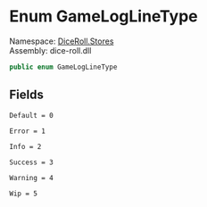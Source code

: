 # <a id="DiceRoll_Stores_GameLogLineType"></a> Enum GameLogLineType

Namespace: [DiceRoll.Stores](DiceRoll.Stores.md)  
Assembly: dice\-roll.dll  

```csharp
public enum GameLogLineType
```

## Fields

`Default = 0` 

`Error = 1` 

`Info = 2` 

`Success = 3` 

`Warning = 4` 

`Wip = 5` 


